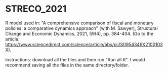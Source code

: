 # STRECO_2021

R model used in: "A comprehensive comparison of fiscal and monetary policies: a comparative dynamics approach" (with M. Sawyer), Structural Change and Economic Dynamics, 2021, 59(4), pp. 384-404. (Go to the article: https://www.sciencedirect.com/science/article/abs/pii/S0954349X2100103X).

Instructions: download all the files and then run "Run all.R". I would recommend saving all the files in the same directory/folder. 
